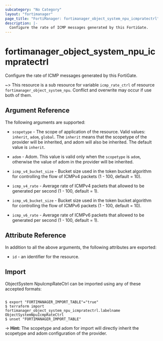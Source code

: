 ```yaml
---
subcategory: "No Category"
layout: "fortimanager"
page_title: "FortiManager: fortimanager_object_system_npu_icmpratectrl"
description: |-
  Configure the rate of ICMP messages generated by this FortiGate.
---
```


# fortimanager_object_system_npu_icmpratectrl
Configure the rate of ICMP messages generated by this FortiGate.

~> This resource is a sub resource for variable `icmp_rate_ctrl` of resource `fortimanager_object_system_npu`. Conflict and overwrite may occur if use both of them.



## Argument Reference


The following arguments are supported:

* `scopetype` - The scope of application of the resource. Valid values: `inherit`, `adom`, `global`. The `inherit` means that the scopetype of the provider will be inherited, and adom will also be inherited. The default value is `inherit`.
* `adom` - Adom. This value is valid only when the `scopetype` is `adom`, otherwise the value of adom in the provider will be inherited.

* `icmp_v4_bucket_size` - Bucket size used in the token bucket algorithm for controlling the flow of ICMPv4 packets (1 - 100, default = 10).
* `icmp_v4_rate` - Average rate of ICMPv4 packets that allowed to be generated per second (1 - 100, default = 1).
* `icmp_v6_bucket_size` - Bucket size used in the token bucket algorithm for controlling the flow of ICMPv6 packets (1 - 100, default = 10).
* `icmp_v6_rate` - Average rate of ICMPv6 packets that allowed to be generated per second (1 - 100, default = 1).


## Attribute Reference

In addition to all the above arguments, the following attributes are exported:
* `id` - an identifier for the resource.

## Import

ObjectSystem NpuIcmpRateCtrl can be imported using any of these accepted formats:
```

$ export "FORTIMANAGER_IMPORT_TABLE"="true"
$ terraform import fortimanager_object_system_npu_icmpratectrl.labelname ObjectSystemNpuIcmpRateCtrl
$ unset "FORTIMANAGER_IMPORT_TABLE"
```
-> **Hint:** The scopetype and adom for import will directly inherit the scopetype and adom configuration of the provider.
